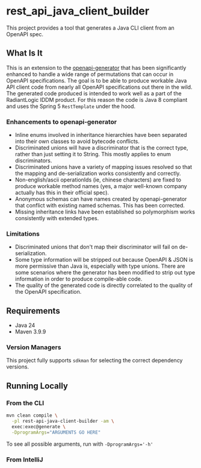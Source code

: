 # rest_api_java_client_builder

This project provides a tool that generates a Java CLI client from an OpenAPI spec.

## What Is It

This is an extension to the [openapi-generator](https://github.com/OpenAPITools/openapi-generator) that has been significantly enhanced to handle a wide range of permutations that can occur in OpenAPI specifications. The goal is to be able to produce workable Java API client code from nearly all OpenAPI specifications out there in the wild.  The generated code produced is intended to work well as a part of the RadiantLogic IDDM product. For this reason the code is Java 8 compliant and uses the Spring 5 `RestTemplate` under the hood.

### Enhancements to openapi-generator

- Inline enums involved in inheritance hierarchies have been separated into their own classes to avoid bytecode conflicts.
- Discriminated unions will have a discriminator that is the correct type, rather than just setting it to String. This mostly applies to enum discriminators.
- Discriminated unions have a variety of mapping issues resolved so that the mapping and de-serialization works consistently and correctly.
- Non-english/ascii operationIds (ie, chinese characters) are fixed to produce workable method names (yes, a major well-known company actually has this in their official spec).
- Anonymous schemas can have names created by openapi-generator that conflict with existing named schemas. This has been corrected.
- Missing inheritance links have been established so polymorphism works consistently with extended types.

### Limitations

- Discriminated unions that don't map their discriminator will fail on de-serialization.
- Some type information will be stripped out because OpenAPI & JSON is more permissive than Java is, especially with type unions. There are some scenarios where the generator has been modified to strip out type information in order to produce compile-able code.
- The quality of the generated code is directly correlated to the quality of the OpenAPI specification.

## Requirements

- Java 24
- Maven 3.9.9

### Version Managers

This project fully supports `sdkman` for selecting the correct dependency versions.

## Running Locally

### From the CLI

```bash
mvn clean compile \
  -pl rest-api-java-client-builder -am \
  exec:exec@generate \
  -DprogramArgs="ARGUMENTS GO HERE"
```

To see all possible arguments, run with `-DprogramArgs='-h'`

### From IntelliJ

